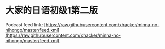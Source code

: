 # 大家的日语初级1第二版

Podcast feed link: [https://raw.githubusercontent.com/xhacker/minna-no-nihongo/master/feed.xml](https://raw.githubusercontent.com/xhacker/minna-no-nihongo/master/feed.xml)
